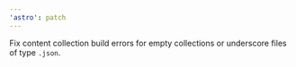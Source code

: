 ```yaml
---
'astro': patch
---
```


Fix content collection build errors for empty collections or underscore files of type `.json`.
